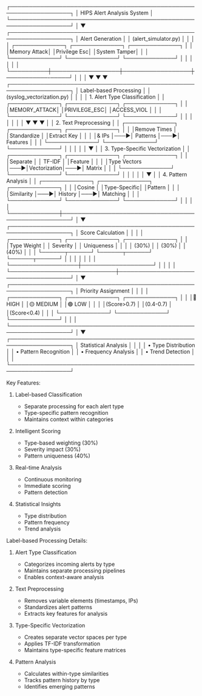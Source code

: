 ┌──────────────────────────────────────────────────────────────────┐
│                    HIPS Alert Analysis System                    │
└──────────────────────────────────────────────────────────────────┘
                              │
                              ▼
┌──────────────────────────────────────────────────────────────────┐
│                        Alert Generation                          │
│                    (alert_simulator.py)                          │
│                                                                  │
│   ┌─────────────┐    ┌─────────────┐    ┌─────────────┐          │
│   │Memory Attack│    │Privilege Esc│    │System Tamper│          │
│   └─────────────┘    └─────────────┘    └─────────────┘          │
│          │                  │                  │                 │
└──────────┼──────────────────┼──────────────────┼───────────-─────┘
           │                  │                  │
           ▼                  ▼                  ▼
┌──────────────────────────────────────────────────────────────────┐
│                     Label-based Processing                       │
│                  (syslog_vectorization.py)                       │
│                                                                  │
│   1. Alert Type Classification                                   │
│      ┌─────────────┐    ┌─────────────┐    ┌─────────────┐      │
│      │MEMORY_ATTACK│    │PRIVILEGE_ESC│    │ACCESS_VIOL  │      │
│      └─────────────┘    └─────────────┘    └─────────────┘      │
│             │                  │                  │              │
│             ▼                  ▼                  ▼              │
│   2. Text Preprocessing                                         │
│      ┌─────────────┐    ┌─────────────┐    ┌─────────────┐      │
│      │Remove Times │    │Standardize  │    │Extract Key  │      │
│      │& IPs        │───▶│  Patterns   │───▶│  Features   │      │
│      └─────────────┘    └─────────────┘    └─────────────┘      │
│             │                                                    │
│             ▼                                                    │
│   3. Type-Specific Vectorization                                │
│      ┌─────────────┐    ┌─────────────┐    ┌─────────────┐      │
│      │Separate     │    │  TF-IDF     │    │Feature      │      │
│      │Type Vectors │───▶│Vectorization│───▶│  Matrix     │      │
│      └─────────────┘    └─────────────┘    └─────────────┘      │
│             │                                                    │
│             ▼                                                    │
│   4. Pattern Analysis                                           │
│      ┌─────────────┐    ┌─────────────┐    ┌─────────────┐      │
│      │Cosine       │    │Type-Specific│    │Pattern      │      │
│      │Similarity   │───▶│  History    │───▶│  Matching   │      │
│      └─────────────┘    └─────────────┘    └─────────────┘      │
│             │                                                    │
└─────────────┼────────────────────────────────────────────────────┘
              │
              ▼
┌──────────────────────────────────────────────────────────────────┐
│                        Score Calculation                         │
│                                                                  │
│   ┌─────────────┐    ┌─────────────┐    ┌─────────────┐          │
│   │Type Weight  │    │  Severity   │    │ Uniqueness  │          │
│   │   (30%)     │    │    (30%)    │    │    (40%)    │          │
│   └──────┬──────┘    └──────┬──────┘    └──────┬──────┘          │
│          │                  │                   │                │
│          └──────────────────┼───────────────────┘                │
│                            │                                     │
└────────────────────────────┼─────────────────────────────────────┘
                            │
                            ▼
┌──────────────────────────────────────────────────────────────────┐
│                       Priority Assignment                        │
│                                                                  │
│   ┌─────────────┐    ┌─────────────┐    ┌─────────────┐          │
│   │🔴 HIGH      │    │🟡 MEDIUM    │    │🟢 LOW       │           │
│   │(Score>0.7)  │    │(0.4-0.7)    │    │(Score<0.4)  │          │
│   └─────────────┘    └─────────────┘    └─────────────┘          │
│                                                                  │
└──────────────────────────────────────────────────────────────────┘
                            │
                            ▼
┌──────────────────────────────────────────────────────────────────┐
│                    Statistical Analysis                          │
│                                                                  │
│   • Type Distribution                                            │
│   • Pattern Recognition                                          │
│   • Frequency Analysis                                           │
│   • Trend Detection                                              │
│                                                                  │
└──────────────────────────────────────────────────────────────────┘

Key Features:
1. Label-based Classification
   - Separate processing for each alert type
   - Type-specific pattern recognition
   - Maintains context within categories

2. Intelligent Scoring
   - Type-based weighting (30%)
   - Severity impact (30%)
   - Pattern uniqueness (40%)

3. Real-time Analysis
   - Continuous monitoring
   - Immediate scoring
   - Pattern detection

4. Statistical Insights
   - Type distribution
   - Pattern frequency
   - Trend analysis


Label-based Processing Details:

1. Alert Type Classification
   - Categorizes incoming alerts by type
   - Maintains separate processing pipelines
   - Enables context-aware analysis

2. Text Preprocessing
   - Removes variable elements (timestamps, IPs)
   - Standardizes alert patterns
   - Extracts key features for analysis

3. Type-Specific Vectorization
   - Creates separate vector spaces per type
   - Applies TF-IDF transformation
   - Maintains type-specific feature matrices

4. Pattern Analysis
   - Calculates within-type similarities
   - Tracks pattern history by type
   - Identifies emerging patterns
